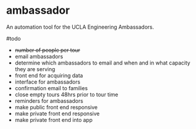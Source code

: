 ambassador
=================
An automation tool for the UCLA Engineering Ambassadors.

#todo
* ~~number of people per tour~~
* email ambassadors
* determine which ambassadors to email and when and in what capacity they are serving
* front end for acquiring data
* interface for ambassadors
* confirmation email to families
* close empty tours 48hrs prior to tour time
* reminders for ambassadors
* make public front end responsive
* make private front end responsive
* make private front end into app
